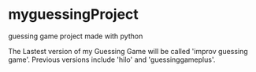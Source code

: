 # myguessingProject
guessing game project made with python

The Lastest version of my Guessing Game will be called 'improv guessing game'. 
Previous versions include 'hilo' and 'guessinggameplus'.

